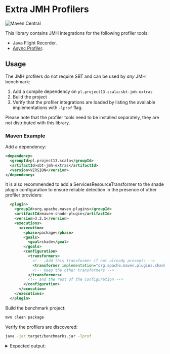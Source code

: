 # Extra JMH Profilers

![Maven Central](https://img.shields.io/maven-central/v/pl.project13.scala/sbt-jmh-extras)

This library contains JMH integrations for the following profiler tools:
  * Java Flight Recorder.
  * [Async Profiler](https://github.com/jvm-profiling-tools/async-profiler/).
  
## Usage

The JMH profilers do not require SBT and can be used by _any_ JMH benchmark:

1. Add a compile dependency on `pl.project13.scala:sbt-jmh-extras`
2. Build the project
3. Verify that the profiler integrations are loaded by listing
   the available implementations with `-lprof` flag.

Please note that the profiler tools need to be installed separately,
they are not distributed with this library.

### Maven Example

Add a dependency:

```xml
<dependency>
  <groupId>pl.project13.scala</groupId>
  <artifactId>sbt-jmh-extras</artifactId>
  <version>VERSION</version>
</dependency>
```

It is also recommended to add a ServicesResourceTransformer to the shade plugin configuration
to ensure reliable detection in the presence of other profiler providers:

```xml
  <plugin>
    <groupId>org.apache.maven.plugins</groupId>
    <artifactId>maven-shade-plugin</artifactId>
    <version>3.2.1</version>
    <executions>
      <execution>
        <phase>package</phase>
        <goals>
          <goal>shade</goal>
        </goals>
        <configuration>
          <transformers>
            <!-- ¡Add this transformer if not already present: -->
            <transformer implementation="org.apache.maven.plugins.shade.resource.ServicesResourceTransformer"/>
            <!-- Keep the other transformers -->
          </transformers>
          <!-- and the rest of the configuration -->
        </configuration>
      </execution>
    </executions>
  </plugin>
```

Build the benchmark project:

```sh
mvn clean package
```

Verify the profilers are discovered:

```sh
java -jar target/benchmarks.jar -lprof
```

<details>

<summary>Expected output:</summary>

```
Supported profilers:
                                                              cl: Classloader profiling via standard MBeans 
                                                            comp: JIT compiler profiling via standard MBeans 
                                                              gc: GC profiling via standard MBeans 
                                                                 ⋮
                                                           stack: Simple and naive Java stack profiler 
            pl.project13.scala.jmh.extras.profiler.AsyncProfiler: Profiling using async-profiler (discovered)
  pl.project13.scala.jmh.extras.profiler.FlightRecordingProfiler: Java Flight Recording profiler runs for every benchmark. (discovered)
```

</details>